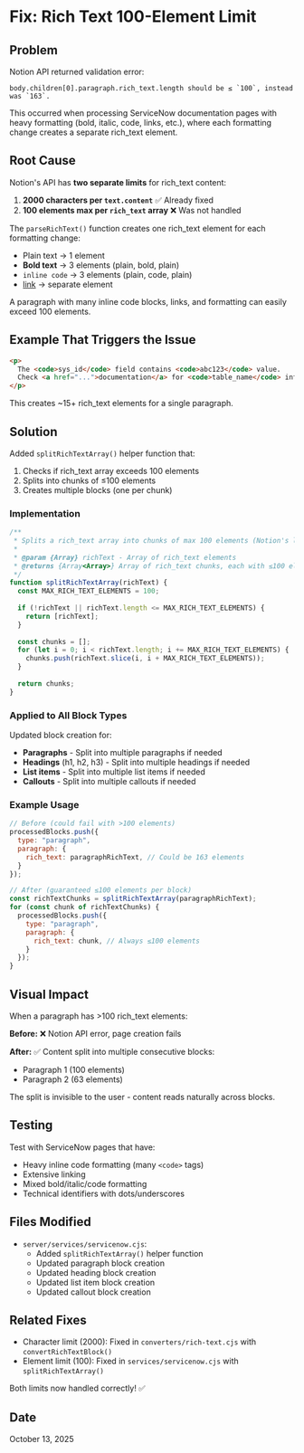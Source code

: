 # Fix: Rich Text 100-Element Limit

## Problem

Notion API returned validation error:
```
body.children[0].paragraph.rich_text.length should be ≤ `100`, instead was `163`.
```

This occurred when processing ServiceNow documentation pages with heavy formatting (bold, italic, code, links, etc.), where each formatting change creates a separate rich_text element.

## Root Cause

Notion's API has **two separate limits** for rich_text content:

1. **2000 characters per `text.content`** ✅ Already fixed
2. **100 elements max per `rich_text` array** ❌ Was not handled

The `parseRichText()` function creates one rich_text element for each formatting change:
- Plain text → 1 element
- **Bold text** → 3 elements (plain, bold, plain)
- `inline code` → 3 elements (plain, code, plain)
- [link](#) → separate element

A paragraph with many inline code blocks, links, and formatting can easily exceed 100 elements.

## Example That Triggers the Issue

```html
<p>
  The <code>sys_id</code> field contains <code>abc123</code> value.
  Check <a href="...">documentation</a> for <code>table_name</code> info.
</p>
```

This creates ~15+ rich_text elements for a single paragraph.

## Solution

Added `splitRichTextArray()` helper function that:
1. Checks if rich_text array exceeds 100 elements
2. Splits into chunks of ≤100 elements
3. Creates multiple blocks (one per chunk)

### Implementation

```javascript
/**
 * Splits a rich_text array into chunks of max 100 elements (Notion's limit).
 * 
 * @param {Array} richText - Array of rich_text elements
 * @returns {Array<Array>} Array of rich_text chunks, each with ≤100 elements
 */
function splitRichTextArray(richText) {
  const MAX_RICH_TEXT_ELEMENTS = 100;
  
  if (!richText || richText.length <= MAX_RICH_TEXT_ELEMENTS) {
    return [richText];
  }
  
  const chunks = [];
  for (let i = 0; i < richText.length; i += MAX_RICH_TEXT_ELEMENTS) {
    chunks.push(richText.slice(i, i + MAX_RICH_TEXT_ELEMENTS));
  }
  
  return chunks;
}
```

### Applied to All Block Types

Updated block creation for:
- **Paragraphs** - Split into multiple paragraphs if needed
- **Headings** (h1, h2, h3) - Split into multiple headings if needed
- **List items** - Split into multiple list items if needed
- **Callouts** - Split into multiple callouts if needed

### Example Usage

```javascript
// Before (could fail with >100 elements)
processedBlocks.push({
  type: "paragraph",
  paragraph: {
    rich_text: paragraphRichText, // Could be 163 elements
  }
});

// After (guaranteed ≤100 elements per block)
const richTextChunks = splitRichTextArray(paragraphRichText);
for (const chunk of richTextChunks) {
  processedBlocks.push({
    type: "paragraph",
    paragraph: {
      rich_text: chunk, // Always ≤100 elements
    }
  });
}
```

## Visual Impact

When a paragraph has >100 rich_text elements:

**Before:** ❌ Notion API error, page creation fails

**After:** ✅ Content split into multiple consecutive blocks:
- Paragraph 1 (100 elements)
- Paragraph 2 (63 elements)

The split is invisible to the user - content reads naturally across blocks.

## Testing

Test with ServiceNow pages that have:
- Heavy inline code formatting (many `<code>` tags)
- Extensive linking
- Mixed bold/italic/code formatting
- Technical identifiers with dots/underscores

## Files Modified

- `server/services/servicenow.cjs`:
  - Added `splitRichTextArray()` helper function
  - Updated paragraph block creation
  - Updated heading block creation
  - Updated list item block creation
  - Updated callout block creation

## Related Fixes

- Character limit (2000): Fixed in `converters/rich-text.cjs` with `convertRichTextBlock()`
- Element limit (100): Fixed in `services/servicenow.cjs` with `splitRichTextArray()`

Both limits now handled correctly! ✅

## Date

October 13, 2025
